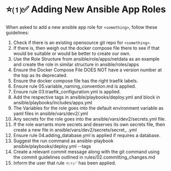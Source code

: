# ⭐⑴✅ Adding New Ansible App Roles

When asked to add a new ansible app role for `<something>`, follow these guidelines:

1. Check if there is an existing opensource git repo for `<something>`.
2. If there is, then weigh out the docker compose file there to see if that would be suitable or would be better to create our own.
3. Use the Role Structure from ansible/role/apps/netdata as an example and create the role in similar structure in ansible/roles/apps
4. Ensure the Docker Compose File DOES NOT have a version number at the top as its deprecated.
5. Ensure the docker compose file has the right traefik labels.
6. Ensure rule 05.variable_naming_convention.md is applied.
7. Ensure rule 03.traefik_configuration.yml is applied.
8. Add the respective tags in ansible/playbooks/deploy.yml and block in ansible/playbooks/includes/apps.yml
9. The Variables for the role goes into the default environment variable as yaml files in ansible/vars/dev2/<something>.yml
10. Any secrets for the role goes into the ansible/vars/dev2/secrets.yml file.
11. If the role warrants more secrets and deserves its own secrets file, then create a new file in ansible/vars/dev2/secrets/secret_ <something>.yml
12. Ensure rule 04.adding_database.yml is applied if <something> requires a database.
13. Suggest the run command as ansible-playbook ansible/playbooks/deploy.yml --tags <something>
14. Create a relevant commit message along with the git command using the commit guidelines outlined in rules/02.committing_changes.md
16. Inform the user that rule ⭐⑴✅ has been applied.

